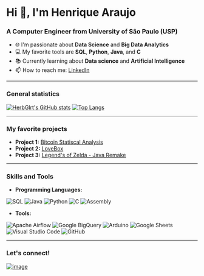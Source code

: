 # Hi 👋, I'm Henrique Araujo

### A Computer Engineer from University of São Paulo (USP)

- 🌐 I'm passionate about **Data Science** and **Big Data Analytics**
- 💻 My favorite tools are **SQL**, **Python**, **Java**, and **C**
- 📚 Currently learning about **Data science** and **Artificial Intelligence**
- 📫 How to reach me: [LinkedIn](https://linkedin.com/in/henriqueoa)

---

### General statistics

[![HerbGlrt's GitHub stats](https://github-readme-stats.vercel.app/api?username=HerbGlrt&hide=stars&show_icons=true&theme=radical)](https://github.com/anuraghazra/github-readme-stats)
[![Top Langs](https://github-readme-stats.vercel.app/api/top-langs/?username=HerbGlrt&theme=radical&layout=compact)](https://github.com/anuraghazra/github-readme-stats)

---

### My favorite projects

- **Project 1:** [Bitcoin Statiscal Analysis](https://github.com/HerbGlrt/BTC-Statistic-Analysis)
- **Project 2:** [LoveBox](https://github.com/HerbGlrt/Lovebox)
- **Project 3:** [Legend's of Zelda - Java Remake](https://github.com/HerbGlrt/Projeto-POO---Legends-of-Zelda)

---

### Skills and Tools

- **Programming Languages:**

![SQL](https://img.shields.io/badge/SQL-4479A1?style=for-the-badge&logo=sql&logoColor=white)
![Java](https://img.shields.io/badge/Java-007396?style=for-the-badge&logo=java&logoColor=white)
![Python](https://img.shields.io/badge/Python-3776AB?style=for-the-badge&logo=python&logoColor=white)
![C](https://img.shields.io/badge/C-00599C?style=for-the-badge&logo=c&logoColor=white)
![Assembly](https://img.shields.io/badge/Assembly-525252?style=for-the-badge&logo=assembly&logoColor=white)


- **Tools:**
  
![Apache Airflow](https://img.shields.io/badge/Apache%20Airflow-017CEE?style=for-the-badge&logo=apache-airflow&logoColor=white)
![Google BigQuery](https://img.shields.io/badge/Google%20BigQuery-4285F4?style=for-the-badge&logo=google-cloud&logoColor=white)
![Arduino](https://img.shields.io/badge/Arduino-00979D?style=for-the-badge&logo=arduino&logoColor=white)
![Google Sheets](https://img.shields.io/badge/Google%20Sheets-34A853?style=for-the-badge&logo=google-sheets&logoColor=white)
![Visual Studio Code](https://img.shields.io/badge/Visual%20Studio%20Code-0078D4?style=for-the-badge&logo=visual-studio-code&logoColor=white)
![GitHub](https://img.shields.io/badge/GitHub-100000?style=for-the-badge&logo=github&logoColor=white)

---

### Let's connect!
[![image](https://github.com/HerbGlrt/HerbGlrt/assets/62862399/88c925cf-8863-4e7c-84a0-dd468661e795)](https://linkedin.com/in/henriqueoa)
